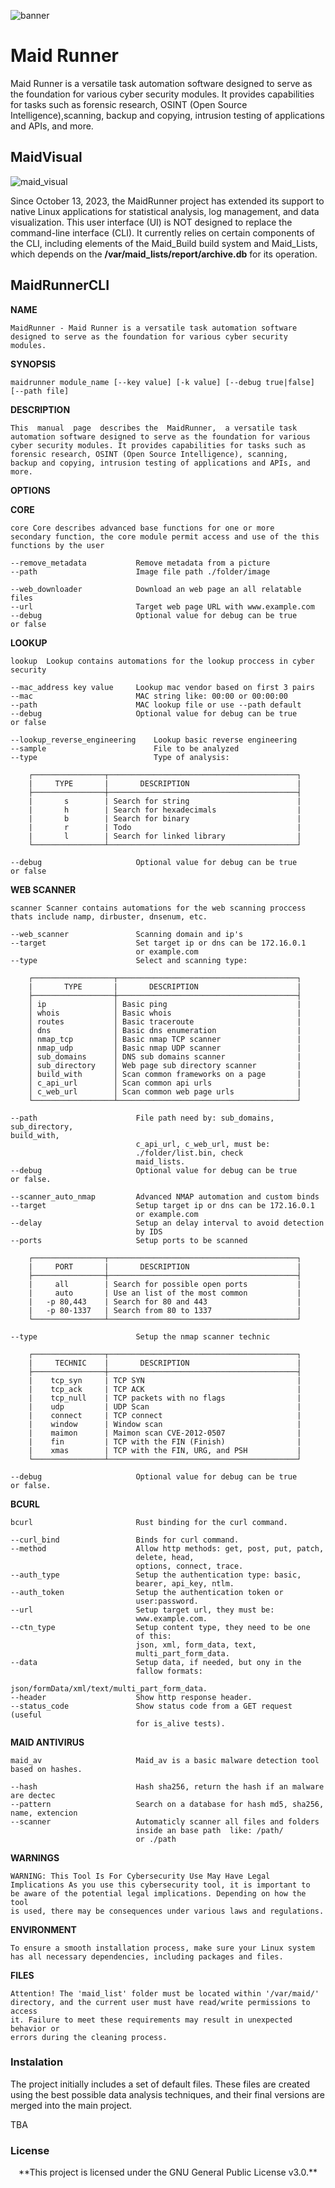 ![banner](maid_docs/images/maid.png)

# Maid Runner

Maid Runner is a versatile task automation software designed to serve
as the foundation for various cyber security modules. It provides
capabilities for tasks such as forensic research, OSINT (Open Source 
Intelligence),scanning, backup and copying, intrusion testing of 
applications and APIs, and more.


## MaidVisual

![maid_visual](maid_docs/images/maid_ui.png)

Since October 13, 2023, the MaidRunner project has extended its support to
native Linux applications for statistical analysis, log management,
and data visualization. This user interface (UI) is NOT designed to
replace the command-line interface (CLI). It currently relies on certain 
components of the CLI, including elements of the Maid_Build build system 
and Maid_Lists, which depends on the **/var/maid_lists/report/archive.db**
for its operation.

## MaidRunnerCLI

**NAME**

    MaidRunner - Maid Runner is a versatile task automation software
    designed to serve as the foundation for various cyber security modules.

**SYNOPSIS**

    maidrunner module_name [--key value] [-k value] [--debug true|false]
    [--path file]

**DESCRIPTION**

    This  manual  page  describes the  MaidRunner,  a versatile task
    automation software designed to serve as the foundation for various
    cyber security modules. It provides capabilities for tasks such as
    forensic research, OSINT (Open Source Intelligence), scanning,
    backup and copying, intrusion testing of applications and APIs, and more.

**OPTIONS**

**CORE**

    core Core describes advanced base functions for one or more
    secondary function, the core module permit access and use of the this
    functions by the user

    --remove_metadata           Remove metadata from a picture
    --path                      Image file path ./folder/image

    --web_downloader            Download an web page an all relatable
    files
    --url                       Target web page URL with www.example.com
    --debug                     Optional value for debug can be true
    or false

**LOOKUP**

    lookup  Lookup contains automations for the lookup proccess in cyber
    security

    --mac_address key value     Lookup mac vendor based on first 3 pairs
    --mac                       MAC string like: 00:00 or 00:00:00
    --path                      MAC lookup file or use --path default
    --debug                     Optional value for debug can be true
    or false

    --lookup_reverse_engineering    Lookup basic reverse engineering
    --sample                        File to be analyzed
    --type                          Type of analysis:

        ┌────────────────┬──────────────────────────────────────────┐
        |     TYPE       |       DESCRIPTION                        |
        ├────────────────┼──────────────────────────────────────────┤
        |       s        | Search for string                        |
        |       h        | Search for hexadecimals                  |
        |       b        | Search for binary                        |
        |       r        | Todo                                     |
        |       l        | Search for linked library                |
        └────────────────┴──────────────────────────────────────────┘

    --debug                     Optional value for debug can be true
    or false

**WEB SCANNER**

    scanner Scanner contains automations for the web scanning proccess
    thats include namp, dirbuster, dnsenum, etc.

    --web_scanner               Scanning domain and ip's
    --target                    Set target ip or dns can be 172.16.0.1
                                or example.com
    --type                      Select and scanning type:

        ┌──────────────────┬────────────────────────────────────────┐
        |       TYPE       |       DESCRIPTION                      |
        ├──────────────────┼────────────────────────────────────────┤
        │ ip               │ Basic ping                             |
        │ whois            │ Basic whois                            |
        │ routes           │ Basic traceroute                       |
        │ dns              │ Basic dns enumeration                  |
        │ nmap_tcp         │ Basic nmap TCP scanner                 |
        │ nmap_udp         │ Basic nmap UDP scanner                 |
        │ sub_domains      │ DNS sub domains scanner                |
        │ sub_directory    │ Web page sub directory scanner         |
        │ build_with       │ Scan common frameworks on a page       |
        │ c_api_url        │ Scan common api urls                   |
        │ c_web_url        │ Scan common web page urls              |
        └──────────────────┴────────────────────────────────────────┘

    --path                      File path need by: sub_domains,
    sub_directory,
    build_with,
                                c_api_url, c_web_url, must be:
                                ./folder/list.bin, check
                                maid_lists.
    --debug                     Optional value for debug can be true
    or false.

    --scanner_auto_nmap         Advanced NMAP automation and custom binds
    --target                    Setup target ip or dns can be 172.16.0.1
                                or example.com
    --delay                     Setup an delay interval to avoid detection
                                by IDS
    --ports                     Setup ports to be scanned

        ┌────────────────┬──────────────────────────────────────────┐
        |     PORT       |       DESCRIPTION                        |
        ├────────────────┼──────────────────────────────────────────┤
        |     all        | Search for possible open ports           |
        |     auto       | Use an list of the most common           |
        |   -p 80,443    | Search for 80 and 443                    |
        |   -p 80-1337   | Search from 80 to 1337                   |
        └────────────────┴──────────────────────────────────────────┘

    --type                      Setup the nmap scanner technic

        ┌────────────────┬──────────────────────────────────────────┐
        |     TECHNIC    |       DESCRIPTION                        |
        ├────────────────┼──────────────────────────────────────────┤
        |    tcp_syn     | TCP SYN                                  |
        |    tcp_ack     | TCP ACK                                  |
        |    tcp_null    | TCP packets with no flags                |
        |    udp         | UDP Scan                                 |
        |    connect     | TCP connect                              |
        |    window      | Window scan                              |
        |    maimon      | Maimon scan CVE-2012-0507                |
        |    fin         | TCP with the FIN (Finish)                |
        |    xmas        | TCP with the FIN, URG, and PSH           |
        └────────────────┴──────────────────────────────────────────┘

    --debug                     Optional value for debug can be true
    or false.

**BCURL**

    bcurl                       Rust binding for the curl command.

    --curl_bind                 Binds for curl command.
    --method                    Allow http methods: get, post, put, patch,
                                delete, head,
                                options, connect, trace.
    --auth_type                 Setup the authentication type: basic,
                                bearer, api_key, ntlm.
    --auth_token                Setup the authentication token or
                                user:password.
    --url                       Setup target url, they must be:
                                www.example.com.
    --ctn_type                  Setup content type, they need to be one
                                of this:
                                json, xml, form_data, text,
                                multi_part_form_data.
    --data                      Setup data, if needed, but ony in the
                                fallow formats:
                                json/formData/xml/text/multi_part_form_data.
    --header                    Show http response header.
    --status_code               Show status code from a GET request
    (useful
                                for is_alive tests).

**MAID ANTIVIRUS**

    maid_av                     Maid_av is a basic malware detection tool
    based on hashes.

    --hash                      Hash sha256, return the hash if an malware
    are dectec
    --pattern                   Search on a database for hash md5, sha256,
    name, extencion
    --scanner                   Automaticly scanner all files and folders
                                inside an base path  like: /path/
                                or ./path

**WARNINGS**

    WARNING: This Tool Is For Cybersecurity Use May Have Legal
    Implications As you use this cybersecurity tool, it is important to
    be aware of the potential legal implications. Depending on how the tool 
    is used, there may be consequences under various laws and regulations.

**ENVIRONMENT**

    To ensure a smooth installation process, make sure your Linux system
    has all necessary dependencies, including packages and files.

**FILES**

    Attention! The 'maid_list' folder must be located within '/var/maid/' 
    directory, and the current user must have read/write permissions to access 
    it. Failure to meet these requirements may result in unexpected behavior or 
    errors during the cleaning process.

### Instalation

The project initially includes a set of default files. These files
are created using the best possible data analysis techniques, and
their final versions are merged into the main project.

TBA

### License

<center>
**This project is licensed under the GNU General Public License
v3.0.**</center>
